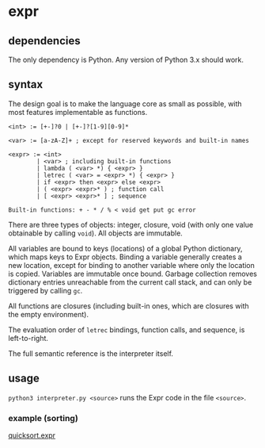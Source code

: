 # expr

## dependencies

The only dependency is Python. Any version of Python 3.x should work.

## syntax

The design goal is to make the language core as small as possible, with most features implementable as functions.

```
<int> := [+-]?0 | [+-]?[1-9][0-9]*

<var> := [a-zA-Z]+ ; except for reserved keywords and built-in names

<expr> := <int>
        | <var> ; including built-in functions
        | lambda ( <var> *) { <expr> }
        | letrec ( <var> = <expr> *) { <expr> }
        | if <expr> then <expr> else <expr>
        | ( <expr> <expr>* ) ; function call
        | [ <expr> <expr>* ] ; sequence

Built-in functions: + - * / % < void get put gc error
```

There are three types of objects: integer, closure, void (with only one value obtainable by calling `void`). All objects are immutable.

All variables are bound to keys (locations) of a global Python dictionary, which maps keys to Expr objects. Binding a variable generally creates a new location, except for binding to another variable where only the location is copied. Variables are immutable once bound. Garbage collection removes dictionary entries unreachable from the current call stack, and can only be triggered by calling `gc`.

All functions are closures (including built-in ones, which are closures with the empty environment).

The evaluation order of `letrec` bindings, function calls, and sequence, is left-to-right.

The full semantic reference is the interpreter itself.

## usage

`python3 interpreter.py <source>` runs the Expr code in the file `<source>`.

### example (sorting)

[quicksort.expr](quicksort.expr)
